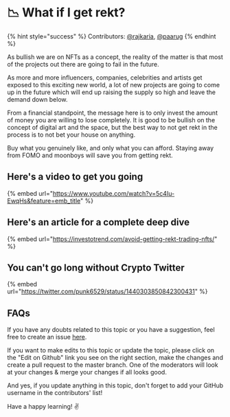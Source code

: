 # 📉 What if I get rekt?

{% hint style="success" %}
Contributors: [@rajkaria](https://github.com/rajkaria), [@paarug](https://github.com/paarug)
{% endhint %}

As bullish we are on NFTs as a concept, the reality of the matter is that most of the projects out there are going to fail in the future.

As more and more influencers, companies, celebrities and artists get exposed to this exciting new world, a lot of new projects are going to come up in the future which will end up raising the supply so high and leave the demand down below.

From a financial standpoint, the message here is to only invest the amount of money you are willing to lose completely. It is good to be bullish on the concept of digital art and the space, but the best way to not get rekt in the process is to not bet your house on anything.

Buy what you genuinely like, and only what you can afford. Staying away from FOMO and moonboys will save you from getting rekt.

## Here's a video to get you going

{% embed url="https://www.youtube.com/watch?v=5c4Iu-EwqHs&feature=emb_title" %}

## Here's an article for a complete deep dive

{% embed url="https://investotrend.com/avoid-getting-rekt-trading-nfts/" %}

## You can't go long without Crypto Twitter

{% embed url="https://twitter.com/punk6529/status/1440303850842300431" %}

## FAQs

If you have any doubts related to this topic or you have a suggestion, feel free to create an issue [here](https://github.com/SuperteamDAO/ground-zero/issues).

If you want to make edits to this topic or update the topic, please click on the "Edit on Github" link you see on the right section, make the changes and create a pull request to the master branch. One of the moderators will look at your changes & merge your changes if all looks good.

And yes, if you update anything in this topic, don't forget to add your GitHub username in the contributors' list!

Have a happy learning! ✌️

